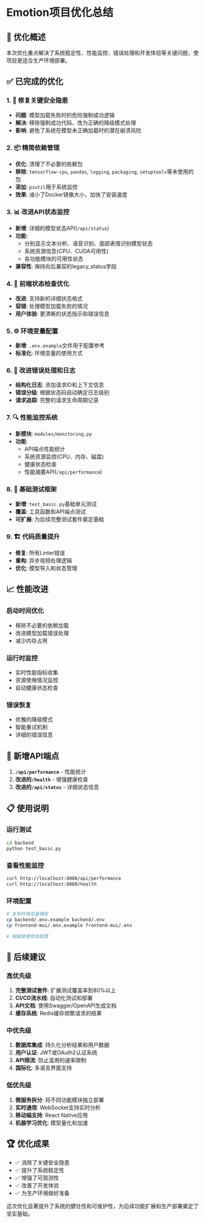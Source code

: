# Emotion项目优化总结

## 🎯 优化概述

本次优化重点解决了系统稳定性、性能监控、错误处理和开发体验等关键问题，使项目更适合生产环境部署。

## ✅ 已完成的优化

### 1. 🔧 修复关键安全隐患
- **问题**: 模型加载失败时的危险强制成功逻辑
- **解决**: 移除强制成功代码，改为正确的降级模式处理
- **影响**: 避免了系统在模型未正确加载时的潜在崩溃风险

### 2. 📦 精简依赖管理
- **优化**: 清理了不必要的依赖包
- **移除**: `tensorflow-cpu`, `pandas`, `logging`, `packaging`, `setuptools`等未使用的包
- **添加**: `psutil`用于系统监控
- **效果**: 减小了Docker镜像大小，加快了安装速度

### 3. 📊 改进API状态监控
- **新增**: 详细的模型状态API(`/api/status`)
- **功能**: 
  - 分别显示文本分析、语音识别、面部表情识别模型状态
  - 系统资源信息(CPU、CUDA可用性)
  - 各功能模块的可用性状态
- **兼容性**: 保持向后兼容的legacy_status字段

### 4. 🚀 前端状态检查优化
- **改进**: 支持新的详细状态格式
- **容错**: 处理模型加载失败的情况
- **用户体验**: 更清晰的状态指示和错误信息

### 5. ⚙️ 环境变量配置
- **新增**: `.env.example`文件用于配置参考
- **标准化**: 环境变量的使用方式

### 6. 📝 改进错误处理和日志
- **结构化日志**: 添加请求ID和上下文信息
- **错误分级**: 根据状态码自动确定日志级别
- **请求追踪**: 完整的请求生命周期记录

### 7. 🔍 性能监控系统
- **新模块**: `modules/monitoring.py`
- **功能**:
  - API端点性能统计
  - 系统资源监控(CPU、内存、磁盘)
  - 健康状态检查
  - 性能摘要API(`/api/performance`)

### 8. 🧪 基础测试框架
- **新增**: `test_basic.py`基础单元测试
- **覆盖**: 工具函数和API端点测试
- **可扩展**: 为后续完整测试套件奠定基础

### 9. 🏗️ 代码质量提升
- **修复**: 所有Linter错误
- **重构**: 异步视频处理逻辑
- **优化**: 模型导入和状态管理

## 📈 性能改进

### 启动时间优化
- 移除不必要的依赖加载
- 改进模型加载错误处理
- 减少内存占用

### 运行时监控
- 实时性能指标收集
- 资源使用情况监控
- 自动健康状态检查

### 错误恢复
- 优雅的降级模式
- 智能重试机制
- 详细的错误信息

## 🔧 新增API端点

1. **`/api/performance`** - 性能统计
2. **改进的`/health`** - 增强健康检查
3. **改进的`/api/status`** - 详细状态信息

## 📋 使用说明

### 运行测试
```bash
cd backend
python test_basic.py
```

### 查看性能监控
```bash
curl http://localhost:8080/api/performance
curl http://localhost:8080/health
```

### 环境配置
```bash
# 复制环境变量模板
cp backend/.env.example backend/.env
cp frontend-mui/.env.example frontend-mui/.env

# 根据需要修改配置
```

## 🎯 后续建议

### 高优先级
1. **完整测试套件**: 扩展测试覆盖率到80%以上
2. **CI/CD流水线**: 自动化测试和部署
3. **API文档**: 使用Swagger/OpenAPI生成文档
4. **缓存系统**: Redis缓存频繁请求的结果

### 中优先级
1. **数据库集成**: 持久化分析结果和用户数据
2. **用户认证**: JWT或OAuth2认证系统
3. **API限流**: 防止滥用的速率限制
4. **国际化**: 多语言界面支持

### 低优先级
1. **微服务拆分**: 将不同功能模块独立部署
2. **实时通信**: WebSocket支持实时分析
3. **移动端支持**: React Native应用
4. **机器学习优化**: 模型量化和加速

## 🏆 优化成果

- ✅ 消除了关键安全隐患
- ✅ 提升了系统稳定性
- ✅ 增强了可观测性
- ✅ 改善了开发体验
- ✅ 为生产环境做好准备

这次优化显著提升了系统的健壮性和可维护性，为后续功能扩展和生产部署奠定了坚实基础。 